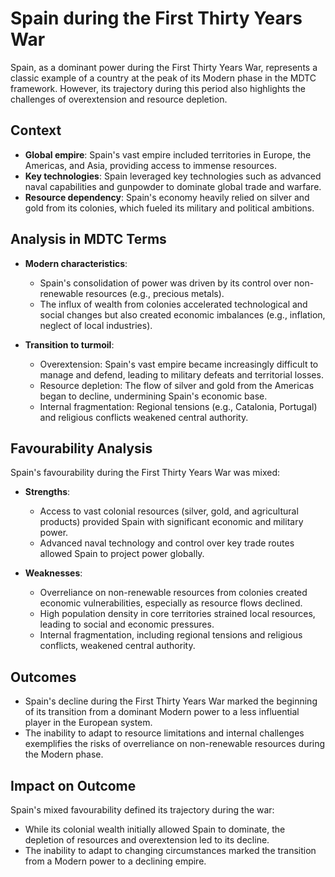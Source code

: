 # Spain during the First Thirty Years War

Spain, as a dominant power during the First Thirty Years War, represents a classic example of a country at the peak of its Modern phase in the MDTC framework. However, its trajectory during this period also highlights the challenges of overextension and resource depletion.

## Context

- **Global empire**: Spain's vast empire included territories in Europe, the Americas, and Asia, providing access to immense resources.
- **Key technologies**: Spain leveraged key technologies such as advanced naval capabilities and gunpowder to dominate global trade and warfare.
- **Resource dependency**: Spain's economy heavily relied on silver and gold from its colonies, which fueled its military and political ambitions.

## Analysis in MDTC Terms

- **Modern characteristics**:

  - Spain's consolidation of power was driven by its control over non-renewable resources (e.g., precious metals).
  - The influx of wealth from colonies accelerated technological and social changes but also created economic imbalances (e.g., inflation, neglect of local industries).

- **Transition to turmoil**:
  - Overextension: Spain's vast empire became increasingly difficult to manage and defend, leading to military defeats and territorial losses.
  - Resource depletion: The flow of silver and gold from the Americas began to decline, undermining Spain's economic base.
  - Internal fragmentation: Regional tensions (e.g., Catalonia, Portugal) and religious conflicts weakened central authority.

## Favourability Analysis

Spain's favourability during the First Thirty Years War was mixed:

- **Strengths**:

  - Access to vast colonial resources (silver, gold, and agricultural products) provided Spain with significant economic and military power.
  - Advanced naval technology and control over key trade routes allowed Spain to project power globally.

- **Weaknesses**:
  - Overreliance on non-renewable resources from colonies created economic vulnerabilities, especially as resource flows declined.
  - High population density in core territories strained local resources, leading to social and economic pressures.
  - Internal fragmentation, including regional tensions and religious conflicts, weakened central authority.

## Outcomes

- Spain's decline during the First Thirty Years War marked the beginning of its transition from a dominant Modern power to a less influential player in the European system.
- The inability to adapt to resource limitations and internal challenges exemplifies the risks of overreliance on non-renewable resources during the Modern phase.

## Impact on Outcome

Spain's mixed favourability defined its trajectory during the war:

- While its colonial wealth initially allowed Spain to dominate, the depletion of resources and overextension led to its decline.
- The inability to adapt to changing circumstances marked the transition from a Modern power to a declining empire.
